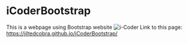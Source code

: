 # iCoderBootstrap
This is a webpage using Bootstrap website
![i-Coder](https://user-images.githubusercontent.com/99410623/163173443-a97d1923-089f-44d5-8587-f7b74e09d103.png)
Link to this page: https://jiltedcobra.github.io/iCoderBootstrap/

